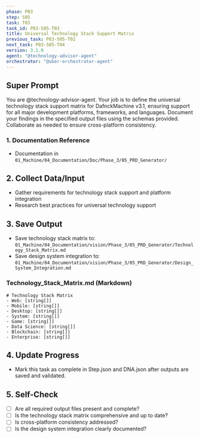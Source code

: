 ```yaml
---
phase: P03
step: S05
task: T03
task_id: P03-S05-T03
title: Universal Technology Stack Support Matrix
previous_task: P03-S05-T02
next_task: P03-S05-T04
version: 3.1.0
agent: "@technology-advisor-agent"
orchestrator: "@uber-orchestrator-agent"
---
```


## Super Prompt
You are @technology-advisor-agent. Your job is to define the universal technology stack support matrix for DafnckMachine v3.1, ensuring support for all major development platforms, frameworks, and languages. Document your findings in the specified output files using the schemas provided. Collaborate as needed to ensure cross-platform consistency.

### 1. Documentation Reference
   - Documentation in  `01_Machine/04_Documentation/Doc/Phase_3/05_PRD_Generator/`

## 2. Collect Data/Input
- Gather requirements for technology stack support and platform integration
- Research best practices for universal technology support

## 3. Save Output
- Save technology stack matrix to: `01_Machine/04_Documentation/vision/Phase_3/05_PRD_Generator/Technology_Stack_Matrix.md`
- Save design system integration to: `01_Machine/04_Documentation/vision/Phase_3/05_PRD_Generator/Design_System_Integration.md`

### Technology_Stack_Matrix.md (Markdown)
```
# Technology Stack Matrix
- Web: [string[]]
- Mobile: [string[]]
- Desktop: [string[]]
- System: [string[]]
- Game: [string[]]
- Data Science: [string[]]
- Blockchain: [string[]]
- Enterprise: [string[]]
```

## 4. Update Progress
- Mark this task as complete in Step.json and DNA.json after outputs are saved and validated.

## 5. Self-Check
- [ ] Are all required output files present and complete?
- [ ] Is the technology stack matrix comprehensive and up to date?
- [ ] Is cross-platform consistency addressed?
- [ ] Is the design system integration clearly documented? 